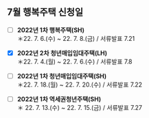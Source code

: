 ## 7월 행복주택 신청일
- [ ] **2022년 1차 행복주택(SH)**  
＊22. 7. 6.(수) ~ 22. 7. 8.(금) / 서류발표 7.21

- [x] **2022년 2차 청년매입임대주택(LH)**  
＊22. 7. 4.(월) ~ 22. 7. 6.(수) / 서류발표 7.8

- [ ] **2022년 1차 청년매입임대주택(SH)**  
＊22. 7. 18.(월) ~ 22. 7. 20.(수) / 서류발표 7.22

- [ ] **2022년 1차 역세권청년주택(SH)**  
＊ 22. 7. 13.(수) ~ 22. 7. 15.(금) / 서류발표 7.27
